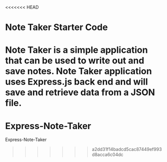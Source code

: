 <<<<<<< HEAD
# Note Taker Starter Code

Note Taker is a simple application that can be used to write out and save notes. Note Taker application uses Express.js back end and will save and retrieve data from a JSON file.
=======
# Express-Note-Taker
Express-Note-Taker
>>>>>>> a2dd31f14badcd5cac87449ef993d8acca6c04dc
